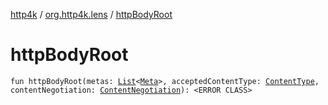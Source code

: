 [http4k](../index.md) / [org.http4k.lens](index.md) / [httpBodyRoot](./http-body-root.md)

# httpBodyRoot

`fun httpBodyRoot(metas: `[`List`](https://kotlinlang.org/api/latest/jvm/stdlib/kotlin.collections/-list/index.html)`<`[`Meta`](-meta/index.md)`>, acceptedContentType: `[`ContentType`](../org.http4k.core/-content-type/index.md)`, contentNegotiation: `[`ContentNegotiation`](-content-negotiation/index.md)`): <ERROR CLASS>`